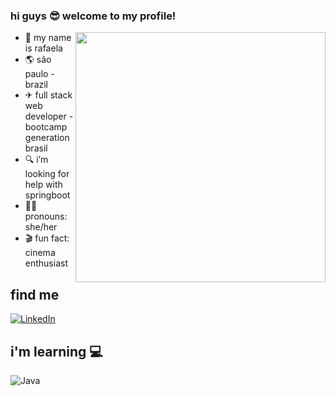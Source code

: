 ### hi guys 😎 welcome to my profile!

<img align="right" width="400px" img src="https://media.giphy.com/media/EdknuaSGx7H0Y/giphy.gif" />

- 📝 my name is rafaela
- 🌎 são paulo - brazil
- ✈ full stack web developer - bootcamp generation brasil
- 🔍 i’m looking for help with springboot
- 🙇‍♀️ pronouns: she/her
- 🎬 fun fact: cinema enthusiast

 ## find me
<a href="https://www.linkedin.com/in/rafaelamachado-camara//"><img src="https://img.shields.io/badge/LinkedIn-%230077B5.svg?&style=flat-square&logo=linkedin&logoColor=white" alt="LinkedIn"></a>

 ## i'm learning 💻
![Java](https://camo.githubusercontent.com/e17e119d8c9bb34ac9710be65d35d52a7e04cc260476760305525204df5f34b0/68747470733a2f2f696d672e736869656c64732e696f2f62616467652f2d4a6176612d3030373339363f7374796c653d666c61742d737175617265266c6f676f3d6a617661)
